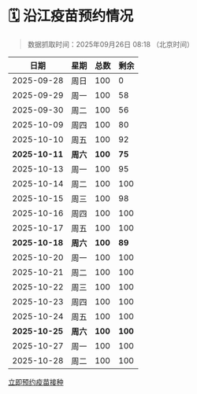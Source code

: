 # 🗓️ 沿江疫苗预约情况

> 数据抓取时间：2025年09月26日 08:18 （北京时间）

| 日期 | 星期 | 总数 | 剩余 |
|------|------|------|------|
| 2025-09-28 | 周日 | 100 | 0 |
| 2025-09-29 | 周一 | 100 | 58 |
| 2025-09-30 | 周二 | 100 | 56 |
| 2025-10-09 | 周四 | 100 | 80 |
| 2025-10-10 | 周五 | 100 | 92 |
| **2025-10-11** | **周六** | **100** | **75** |
| 2025-10-13 | 周一 | 100 | 95 |
| 2025-10-14 | 周二 | 100 | 100 |
| 2025-10-15 | 周三 | 100 | 98 |
| 2025-10-16 | 周四 | 100 | 100 |
| 2025-10-17 | 周五 | 100 | 100 |
| **2025-10-18** | **周六** | **100** | **89** |
| 2025-10-20 | 周一 | 100 | 100 |
| 2025-10-21 | 周二 | 100 | 100 |
| 2025-10-22 | 周三 | 100 | 100 |
| 2025-10-23 | 周四 | 100 | 100 |
| 2025-10-24 | 周五 | 100 | 100 |
| **2025-10-25** | **周六** | **100** | **100** |
| 2025-10-27 | 周一 | 100 | 100 |
| 2025-10-28 | 周二 | 100 | 100 |


<div class="button-container">
<a class="btn" href="http://yfzweb.ishequ.net/#/login" target="_blank">立即预约疫苗接种</a>
</div>
